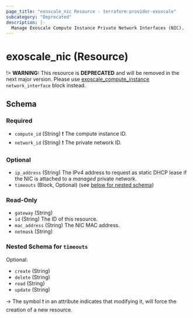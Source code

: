 ```yaml
---
page_title: "exoscale_nic Resource - terraform-provider-exoscale"
subcategory: "Deprecated"
description: |-
  Manage Exoscale Compute Instance Private Network Interfaces (NIC).
---
```


# exoscale_nic (Resource)

!> **WARNING:** This resource is **DEPRECATED** and will be removed in the next major version. Please use [exoscale_compute_instance](./compute_instance.md) `network_interface` block instead.



<!-- schema generated by tfplugindocs -->
## Schema

### Required

- `compute_id` (String) ❗ The compute instance ID.
- `network_id` (String) ❗ The private network ID.

### Optional

- `ip_address` (String) The IPv4 address to request as static DHCP lease if the NIC is attached to a *managed* private network.
- `timeouts` (Block, Optional) (see [below for nested schema](#nestedblock--timeouts))

### Read-Only

- `gateway` (String)
- `id` (String) The ID of this resource.
- `mac_address` (String) The NIC MAC address.
- `netmask` (String)

<a id="nestedblock--timeouts"></a>
### Nested Schema for `timeouts`

Optional:

- `create` (String)
- `delete` (String)
- `read` (String)
- `update` (String)

-> The symbol ❗ in an attribute indicates that modifying it, will force the creation of a new resource.


